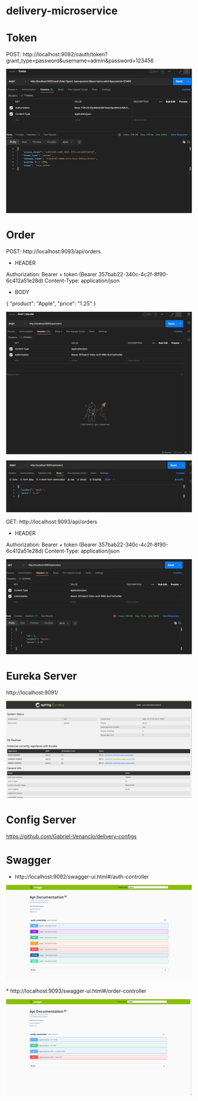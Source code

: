 # delivery-microservice

# Token

 POST: http://localhost:9092/oauth/token?grant_type=password&username=admin&password=123456
 
 <p align="center">
  <img src="img-doc/postman-token.png">
</p>
 
 # Order
 
 POST: http://localhost:9093/api/orders
 
 * HEADER
 
 Authorization: Bearer + token (Bearer 357bab22-340c-4c2f-8f90-6c412a51e28d)
 Content-Type: application/json
 
 * BODY
 
 {
  "product": "Apple",
  "price": "1.25"
}

<p align="center">
  <img src="img-doc/post-order-token.png">
</p>

<p align="center">
  <img src="img-doc/post-order-body.png">
</p>




GET: http://localhost:9093/api/orders

 * HEADER
 
 Authorization: Bearer + token (Bearer 357bab22-340c-4c2f-8f90-6c412a51e28d)
 Content-Type: application/json
 
 <p align="center">
  <img src="img-doc/get-order.png">
</p>
 
 # Eureka Server
 
 http://localhost:9091/
 
 <p align="center">
  <img src="img-doc/eureka.png">
</p>
 
 # Config Server
 
 https://github.com/Gabriel-Venancio/delivery-configs
 
 # Swagger
 
 * http://localhost:9092/swagger-ui.html#/auth-controller
  <p align="center">
  <img src="img-doc/auth-controller-swagger.png">
</p>
 * http://localhost:9093/swagger-ui.html#/order-controller
 <p align="center">
  <img src="img-doc/order-controller-swagger.png ">
</p>



